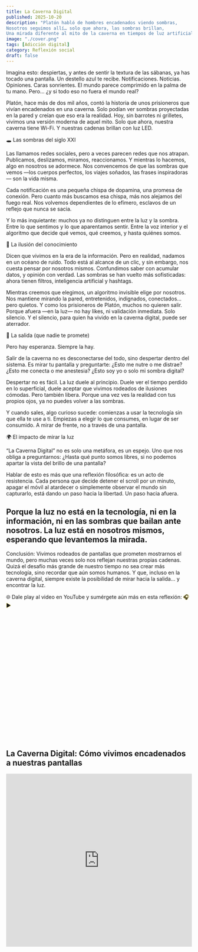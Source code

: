 ```yaml
---
title: La Caverna Digital
published: 2025-10-20
description: "Platón habló de hombres encadenados viendo sombras,
Nosotros seguimos allí… solo que ahora, las sombras brillan,
Una mirada diferente al mito de la caverna en tiempos de luz artificial."
image: "./cover.png"
tags: [Adicción digital]
category: Reflexión social
draft: false
---
```


Imagina esto: despiertas, y antes de sentir la textura de las sábanas, ya has tocado una pantalla.
Un destello azul te recibe. Notificaciones. Noticias. Opiniones. Caras sonrientes. El mundo parece comprimido en la palma de tu mano.
Pero... ¿y si todo eso no fuera el mundo real?

Platón, hace más de dos mil años, contó la historia de unos prisioneros que vivían encadenados en una caverna. Solo podían ver sombras proyectadas en la pared y creían que eso era la realidad.
Hoy, sin barrotes ni grilletes, vivimos una versión moderna de aquel mito. Solo que ahora, nuestra caverna tiene Wi-Fi.
Y nuestras cadenas brillan con luz LED.

🕳️ Las sombras del siglo XXI

Las llamamos redes sociales, pero a veces parecen redes que nos atrapan.
Publicamos, deslizamos, miramos, reaccionamos. Y mientras lo hacemos, algo en nosotros se adormece.
Nos convencemos de que las sombras que vemos —los cuerpos perfectos, los viajes soñados, las frases inspiradoras— son la vida misma.

Cada notificación es una pequeña chispa de dopamina, una promesa de conexión.
Pero cuanto más buscamos esa chispa, más nos alejamos del fuego real.
Nos volvemos dependientes de lo efímero, esclavos de un reflejo que nunca se sacia.

Y lo más inquietante: muchos ya no distinguen entre la luz y la sombra.
Entre lo que sentimos y lo que aparentamos sentir.
Entre la voz interior y el algoritmo que decide qué vemos, qué creemos, y hasta quiénes somos.

🧠 La ilusión del conocimiento

Dicen que vivimos en la era de la información. Pero en realidad, nadamos en un océano de ruido.
Todo está al alcance de un clic, y sin embargo, nos cuesta pensar por nosotros mismos.
Confundimos saber con acumular datos, y opinión con verdad.
Las sombras se han vuelto más sofisticadas: ahora tienen filtros, inteligencia artificial y hashtags.

Mientras creemos que elegimos, un algoritmo invisible elige por nosotros.
Nos mantiene mirando la pared, entretenidos, indignados, conectados… pero quietos.
Y como los prisioneros de Platón, muchos no quieren salir.
Porque afuera —en la luz— no hay likes, ni validación inmediata. Solo silencio.
Y el silencio, para quien ha vivido en la caverna digital, puede ser aterrador.

🌅 La salida (que nadie te promete)

Pero hay esperanza.
Siempre la hay.

Salir de la caverna no es desconectarse del todo, sino despertar dentro del sistema.
Es mirar tu pantalla y preguntarte:
¿Esto me nutre o me distrae?
¿Esto me conecta o me anestesia?
¿Esto soy yo o solo mi sombra digital?

Despertar no es fácil. La luz duele al principio. Duele ver el tiempo perdido en lo superficial, duele aceptar que vivimos rodeados de ilusiones cómodas.
Pero también libera.
Porque una vez ves la realidad con tus propios ojos, ya no puedes volver a las sombras.

Y cuando sales, algo curioso sucede: comienzas a usar la tecnología sin que ella te use a ti.
Empiezas a elegir lo que consumes, en lugar de ser consumido.
A mirar de frente, no a través de una pantalla.

🌍 El impacto de mirar la luz

“La Caverna Digital” no es solo una metáfora, es un espejo.
Uno que nos obliga a preguntarnos:
¿Hasta qué punto somos libres, si no podemos apartar la vista del brillo de una pantalla?

Hablar de esto es más que una reflexión filosófica: es un acto de resistencia.
Cada persona que decide detener el scroll por un minuto, apagar el móvil al atardecer o simplemente observar el mundo sin capturarlo, está dando un paso hacia la libertad.
Un paso hacia afuera.

Porque la luz no está en la tecnología, ni en la información, ni en las sombras que bailan ante nosotros.
La luz está en nosotros mismos, esperando que levantemos la mirada.
---
Conclusión:
Vivimos rodeados de pantallas que prometen mostrarnos el mundo, pero muchas veces solo nos reflejan nuestras propias cadenas.
Quizá el desafío más grande de nuestro tiempo no sea crear más tecnología, sino recordar que aún somos humanos.
Y que, incluso en la caverna digital, siempre existe la posibilidad de mirar hacia la salida… y encontrar la luz.
    
🌐 Dale play al video en YouTube y sumérgete aún más en esta reflexión: <!-- Auriculares (emoji) superpuestos, animados -->
  <text x="358" y="200" font-size="56" class="headphone-emoji" style="pointer-events:none;">🎧▶</text>

  <!-- Ondas sonoras animadas (delicadas, con dos trazos para profundidad) -->
  <g transform="translate(0,380)">
    <path d="M28 60 C140 20 260 110 380 60 C500 10 620 110 740 60"
          fill="none" stroke="#9fe3ff" stroke-width="4.4" stroke-linecap="round" class="wave-anim" opacity="0.95"/>
    <path d="M8 82 C140 44 280 128 420 84 C560 40 700 136 792 86"
          fill="none" stroke="#7bd2ff" stroke-width="2.4" stroke-linecap="round" class="wave-anim" opacity="0.78" style="animation-duration:5.3s"/>
  </g>
<svg xmlns="http://www.w3.org/2000/svg" viewBox="0 0 900 600" class="svg-responsive" role="img" aria-labelledby="title desc">
  <style>
    .headphone-emoji { animation: headphonesPulse 2.5s infinite alternate; }
    @keyframes headphonesPulse { 0% { filter: drop-shadow(0 0 0px #FFD700);} 80% { filter: drop-shadow(0 0 14px #FFD700);} 100% { filter: drop-shadow(0 0 0px #FFD700);} }
      
</svg>
 
## La Caverna Digital: Cómo vivimos encadenados a nuestras pantallas

<iframe width="100%" height="468" 
src="https://www.youtube.com/embed/EeRfeveEtwA" 
title="YouTube video player" frameborder="0" 
allow="accelerometer; autoplay; clipboard-write; encrypted-media; gyroscope; picture-in-picture; web-share" 
allowfullscreen>
</iframe>
